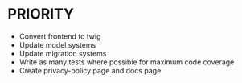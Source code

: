 # PRIORITY

- Convert frontend to twig
- Update model systems
- Update migration systems
- Write as many tests where possible for maximum code coverage
- Create privacy-policy page and docs page

